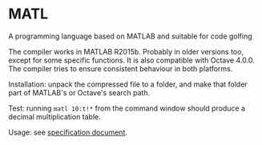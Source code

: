 # MATL
A programming language based on MATLAB and suitable for code golfing

The compiler works in MATLAB R2015b. Probably in older versions too, except for some specific functions. It is also compatible with Octave 4.0.0. The compiler tries to ensure consistent behaviour  in both platforms.

Installation: unpack the compressed file to a folder, and make that folder part of MATLAB's or Octave's search path.

Test: running `matl 10:t!*` from the command window should produce a decimal multiplication table.

Usage: see [specification document](https://github.com/lmendo/MATL/blob/master/doc/MATL_spec.pdf).
